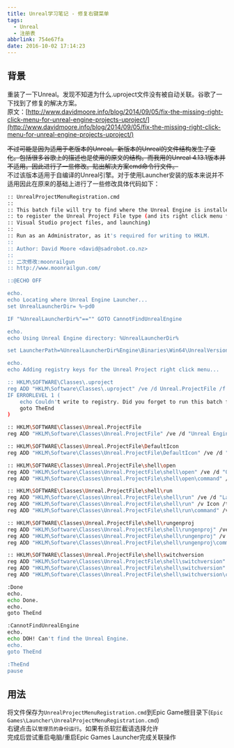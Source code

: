 ```yaml
---
title: Unreal学习笔记 - 修复右键菜单
tags:
  - Unreal
  - 注册表
abbrlink: 754e67fa
date: 2016-10-02 17:14:23
---
```


## 背景 ##
重装了一下Unreal。发现不知道为什么.uproject文件没有被自动关联。谷歌了一下找到了修复的解决方案。  
原文：[http://www.davidmoore.info/blog/2014/09/05/fix-the-missing-right-click-menu-for-unreal-engine-projects-uproject/](http://www.davidmoore.info/blog/2014/09/05/fix-the-missing-right-click-menu-for-unreal-engine-projects-uproject/)

~~不过可能是因为适用于老版本的Unreal。新版本的Unreal的文件结构发生了变化。包括很多谷歌上的描述也是使用的原文的结构。而我用的Unreal 4.13.1版本并不适用。因此进行了一些修改。贴出解决方案cmd命令行文件。~~  
不过该版本适用于自编译的Unreal引擎。对于使用Launcher安装的版本来说并不适用因此在原来的基础上进行了一些修改具体代码如下：

```bash
:: UnrealProjectMenuRegistration.cmd
::
:: This batch file will try to find where the Unreal Engine is installed, then update your registry
:: to register the Unreal Project File type (and its right click menu for things such as generating
:: Visual Studio project files, and launching)
::
:: Run as an Administrator, as it's required for writing to HKLM.
::
:: Author: David Moore <david@sadrobot.co.nz>
:: 
:: 二次修改:moonrailgun
:: http://www.moonrailgun.com/

::@ECHO OFF

echo.
echo Locating where Unreal Engine Launcher...
set UnrealLauncherDir= %~pd0

IF "%UnrealLauncherDir%"=="" GOTO CannotFindUnrealEngine

echo.
echo Using Unreal Engine directory: %UnrealLauncherDir%

set LauncherPath=%UnrealLauncherDir%Engine\Binaries\Win64\UnrealVersionSelector.exe

echo.
echo Adding registry keys for the Unreal Project right click menu...

:: HKLM\SOFTWARE\Classes\.uproject
reg ADD "HKLM\Software\Classes\.uproject" /ve /d Unreal.ProjectFile /f
IF ERRORLEVEL 1 (
    echo Couldn't write to registry. Did you forget to run this batch file as an administrator?
    goto TheEnd
)

:: HKLM\SOFTWARE\Classes\Unreal.ProjectFile
reg ADD "HKLM\Software\Classes\Unreal.ProjectFile" /ve /d "Unreal Engine Project File" /f

:: HKLM\SOFTWARE\Classes\Unreal.ProjectFile\DefaultIcon
reg ADD "HKLM\Software\Classes\Unreal.ProjectFile\DefaultIcon" /ve /d "\"%LauncherPath%\"" /f

:: HKLM\SOFTWARE\Classes\Unreal.ProjectFile\shell\open
reg ADD "HKLM\Software\Classes\Unreal.ProjectFile\shell\open" /ve /d "Open" /f
reg ADD "HKLM\Software\Classes\Unreal.ProjectFile\shell\open\command" /ve /d "\"%LauncherPath%\" /editor \"%%1\"" /f

:: HKLM\SOFTWARE\Classes\Unreal.ProjectFile\shell\run
reg ADD "HKLM\Software\Classes\Unreal.ProjectFile\shell\run" /ve /d "Launch game" /f
reg ADD "HKLM\Software\Classes\Unreal.ProjectFile\shell\run" /v Icon /t REG_SZ /d "\"%LauncherPath%\"" /f
reg ADD "HKLM\Software\Classes\Unreal.ProjectFile\shell\run\command" /ve /d "\"%LauncherPath%\" /game \"%%1\"" /f

:: HKLM\SOFTWARE\Classes\Unreal.ProjectFile\shell\rungenproj
reg ADD "HKLM\Software\Classes\Unreal.ProjectFile\shell\rungenproj" /ve /d "Generate Visual Studio project files" /f
reg ADD "HKLM\Software\Classes\Unreal.ProjectFile\shell\rungenproj" /v Icon /t REG_SZ /d "\"%LauncherPath%\"" /f
reg ADD "HKLM\Software\Classes\Unreal.ProjectFile\shell\rungenproj\command" /ve /d "\"%LauncherPath%\" /projectfiles \"%%1\"" /f

:: HKLM\SOFTWARE\Classes\Unreal.ProjectFile\shell\switchversion
reg ADD "HKLM\Software\Classes\Unreal.ProjectFile\shell\switchversion" /ve /d "Switch Unreal Engine version..." /f
reg ADD "HKLM\Software\Classes\Unreal.ProjectFile\shell\switchversion" /v Icon /t REG_SZ /d "\"%LauncherPath%\"" /f
reg ADD "HKLM\Software\Classes\Unreal.ProjectFile\shell\switchversion\command" /ve /d "\"%LauncherPath%\" /switchversion \"%%1\"" /f

:Done
echo.
echo Done.
echo.
goto TheEnd

:CannotFindUnrealEngine
echo.
echo DOH! Can't find the Unreal Engine.
echo.
goto TheEnd

:TheEnd
pause
```

## 用法 ##
将文件保存为`UnrealProjectMenuRegistration.cmd`到Epic Game根目录下(`Epic Games\Launcher\UnrealProjectMenuRegistration.cmd`)  
右键点击以`管理员的身份运行`。如果有杀软拦截请选择允许  
完成后尝试重启电脑/重启Epic Games Launcher完成关联操作
